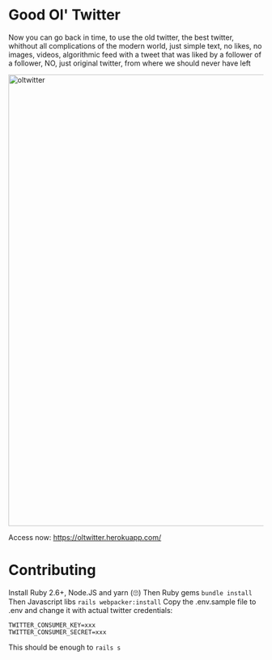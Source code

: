 # Good Ol' Twitter

Now you can go back in time, to use the old twitter, the best twitter, whithout all complications of the modern world, just simple text, no likes, no images, videos, algorithmic feed with a tweet that was liked by a follower of a follower, NO, just original twitter, from where we should never have left

<img width="892" alt="oltwitter" src="https://user-images.githubusercontent.com/792201/73158128-448bfc00-40e3-11ea-8fc5-9d705b42378d.png">

Access now: https://oltwitter.herokuapp.com/

# Contributing

Install Ruby 2.6+, Node.JS and yarn (🙄)
Then Ruby gems `bundle install`
Then Javascript libs `rails webpacker:install`
Copy the .env.sample file to .env and change it with actual twitter credentials:
```
TWITTER_CONSUMER_KEY=xxx
TWITTER_CONSUMER_SECRET=xxx
```

This should be enough to `rails s`